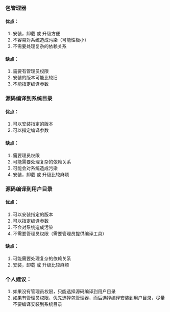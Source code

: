 ### 包管理器
#### 优点：
1. 安装，卸载 或 升级方便
2. 不容易对系统造成污染（可能性极小）
3. 不需要处理复杂的依赖关系

#### 缺点：
1. 需要有管理员权限
2. 安装的版本可能比较旧
3. 不能指定编译参数

### 源码编译到系统目录
#### 优点：
1. 可以安装指定的版本
2. 可以指定编译参数

#### 缺点：
1. 需要理员权限
2. 可能需要处理复杂的依赖关系
3. 可能会对系统造成污染
4. 安装，卸载 或 升级比较麻烦

### 源码编译到用户目录
#### 优点：
1. 可以安装指定的版本
2. 可以指定编译参数
3. 不会对系统造成污染
4. 不需要管理员权限（需要管理员提供编译工具）

#### 缺点：
1. 可能需要处理复杂的依赖关系
2. 安装，卸载 或 升级比较麻烦

### 个人建议：
1. 如果没有管理员权限，只能选择源码编译到用户目录
2. 如果有管理员权限，优先选择包管理器，而后选择编译安装到用户目录，尽量不要编译安装到系统目录

